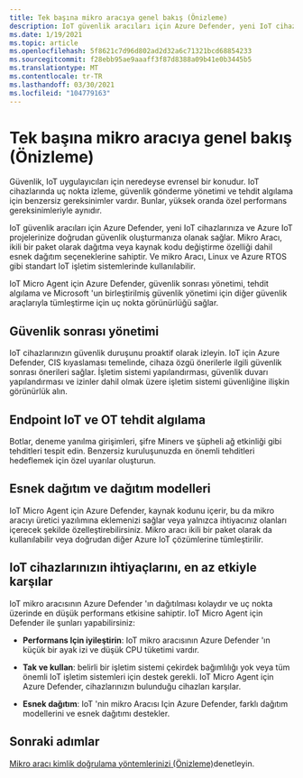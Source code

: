 ```yaml
---
title: Tek başına mikro aracıya genel bakış (Önizleme)
description: IoT güvenlik aracıları için Azure Defender, yeni IoT cihazlarınıza ve Azure IoT projelerinize doğrudan güvenlik oluşturmanıza olanak sağlar.
ms.date: 1/19/2021
ms.topic: article
ms.openlocfilehash: 5f8621c7d96d802ad2d32a6c71321bcd68854233
ms.sourcegitcommit: f28ebb95ae9aaaff3f87d8388a09b41e0b3445b5
ms.translationtype: MT
ms.contentlocale: tr-TR
ms.lasthandoff: 03/30/2021
ms.locfileid: "104779163"
---
```

# <a name="standalone-micro-agent-overview-preview"></a>Tek başına mikro aracıya genel bakış (Önizleme)

Güvenlik, IoT uygulayıcıları için neredeyse evrensel bir konudur. IoT cihazlarında uç nokta izleme, güvenlik gönderme yönetimi ve tehdit algılama için benzersiz gereksinimler vardır. Bunlar, yüksek oranda özel performans gereksinimleriyle aynıdır. 

IoT güvenlik aracıları için Azure Defender, yeni IoT cihazlarınıza ve Azure IoT projelerinize doğrudan güvenlik oluşturmanıza olanak sağlar. Mikro Aracı, ikili bir paket olarak dağıtma veya kaynak kodu değiştirme özelliği dahil esnek dağıtım seçeneklerine sahiptir. Ve mikro Aracı, Linux ve Azure RTOS gibi standart IoT işletim sistemlerinde kullanılabilir. 

IoT Micro Agent için Azure Defender, güvenlik sonrası yönetimi, tehdit algılama ve Microsoft 'un birleştirilmiş güvenlik yönetimi için diğer güvenlik araçlarıyla tümleştirme için uç nokta görünürlüğü sağlar. 

## <a name="security-posture-management"></a>Güvenlik sonrası yönetimi 

IoT cihazlarınızın güvenlik duruşunu proaktif olarak izleyin. IoT için Azure Defender, CIS kıyaslaması temelinde, cihaza özgü önerilerle ilgili güvenlik sonrası önerileri sağlar. İşletim sistemi yapılandırması, güvenlik duvarı yapılandırması ve izinler dahil olmak üzere işletim sistemi güvenliğine ilişkin görünürlük alın. 

## <a name="endpoint-iot-and-ot-threat-detection"></a>Endpoint IoT ve OT tehdit algılama 

Botlar, deneme yanılma girişimleri, şifre Miners ve şüpheli ağ etkinliği gibi tehditleri tespit edin. Benzersiz kuruluşunuzda en önemli tehditleri hedeflemek için özel uyarılar oluşturun. 

## <a name="flexible-distribution-and-deployment-models"></a>Esnek dağıtım ve dağıtım modelleri 

IoT Micro Agent için Azure Defender, kaynak kodunu içerir, bu da mikro aracıyı üretici yazılımına eklemenizi sağlar veya yalnızca ihtiyacınız olanları içerecek şekilde özelleştirebilirsiniz. Mikro aracı ikili bir paket olarak da kullanılabilir veya doğrudan diğer Azure IoT çözümlerine tümleştirilir. 

## <a name="meets-the-needs-of-your-iot-devices-with-minimal-impact"></a>IoT cihazlarınızın ihtiyaçlarını, en az etkiyle karşılar 

IoT mikro aracısının Azure Defender 'ın dağıtılması kolaydır ve uç nokta üzerinde en düşük performans etkisine sahiptir. IoT Micro Agent için Defender ile şunları yapabilirsiniz:

- **Performans Için iyileştirin**: IoT mikro aracısının Azure Defender 'ın küçük bir ayak izi ve düşük CPU tüketimi vardır.  

- **Tak ve kullan**: belirli bir işletim sistemi çekirdek bağımlılığı yok veya tüm önemli IoT işletim sistemleri için destek gerekli. IoT Micro Agent için Azure Defender, cihazlarınızın bulunduğu cihazları karşılar. 

- **Esnek dağıtım**: IoT 'nin mikro Aracısı Için Azure Defender, farklı dağıtım modellerini ve esnek dağıtımı destekler.

## <a name="next-steps"></a>Sonraki adımlar

[Mikro aracı kimlik doğrulama yöntemlerinizi (Önizleme)](concept-security-agent-authentication.md)denetleyin.
